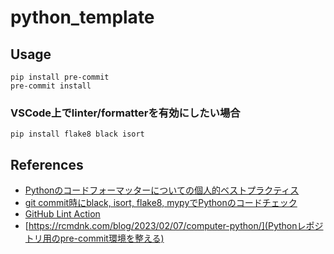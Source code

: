 # python_template

## Usage

```
pip install pre-commit
pre-commit install
```

### VSCode上でlinter/formatterを有効にしたい場合

```
pip install flake8 black isort
```

## References

- [Pythonのコードフォーマッターについての個人的ベストプラクティス](https://qiita.com/sin9270/items/85e2dab4c0144c79987d)
- [git commit時にblack, isort, flake8, mypyでPythonのコードチェック](https://blog.imind.jp/entry/2022/03/11/003534)
- [GitHub Lint Action](https://github.com/marketplace/actions/lint-action#python-example-flake8-and-black)
- [https://rcmdnk.com/blog/2023/02/07/computer-python/](Pythonレポジトリ用のpre-commit環境を整える)
